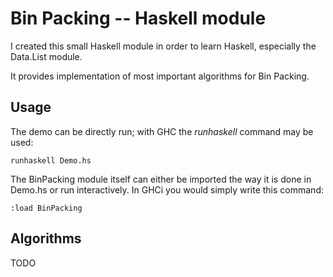 Bin Packing -- Haskell module
=============================

I created this small Haskell module in order to learn Haskell, especially the
Data.List module.

It provides implementation of most important algorithms for Bin Packing.

Usage
-----

The demo can be directly run; with GHC the _runhaskell_ command may be used:

    runhaskell Demo.hs

The BinPacking module itself can either be imported the way it is done in Demo.hs or run
interactively. In GHCi you would simply write this command:

    :load BinPacking


Algorithms
----------

TODO
